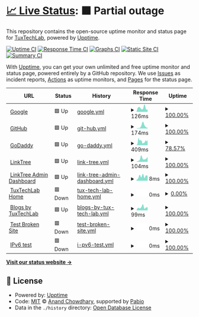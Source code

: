 # [📈 Live Status](https://TuxTechLab.github.io/up): <!--live status--> **🟧 Partial outage**

This repository contains the open-source uptime monitor and status page for [TuxTechLab](https://TuxTechLab.github.io/up), powered by [Upptime](https://github.com/upptime/upptime).

[![Uptime CI](https://github.com/TuxTechLab/up/workflows/Uptime%20CI/badge.svg)](https://github.com/TuxTechLab/up/actions?query=workflow%3A%22Uptime+CI%22)
[![Response Time CI](https://github.com/TuxTechLab/up/workflows/Response%20Time%20CI/badge.svg)](https://github.com/TuxTechLab/up/actions?query=workflow%3A%22Response+Time+CI%22)
[![Graphs CI](https://github.com/TuxTechLab/up/workflows/Graphs%20CI/badge.svg)](https://github.com/TuxTechLab/up/actions?query=workflow%3A%22Graphs+CI%22)
[![Static Site CI](https://github.com/TuxTechLab/up/workflows/Static%20Site%20CI/badge.svg)](https://github.com/TuxTechLab/up/actions?query=workflow%3A%22Static+Site+CI%22)
[![Summary CI](https://github.com/TuxTechLab/up/workflows/Summary%20CI/badge.svg)](https://github.com/TuxTechLab/up/actions?query=workflow%3A%22Summary+CI%22)

With [Upptime](https://upptime.js.org), you can get your own unlimited and free uptime monitor and status page, powered entirely by a GitHub repository. We use [Issues](https://github.com/TuxTechLab/up/issues) as incident reports, [Actions](https://github.com/TuxTechLab/up/actions) as uptime monitors, and [Pages](https://TuxTechLab.github.io/up) for the status page.

<!--start: status pages-->
<!-- This summary is generated by Upptime (https://github.com/upptime/upptime) -->
<!-- Do not edit this manually, your changes will be overwritten -->
<!-- prettier-ignore -->
| URL | Status | History | Response Time | Uptime |
| --- | ------ | ------- | ------------- | ------ |
| <img alt="" src="https://icons.duckduckgo.com/ip3/www.google.com.ico" height="13"> [Google](https://www.google.com) | 🟩 Up | [google.yml](https://github.com/TuxTechLab/up/commits/HEAD/history/google.yml) | <details><summary><img alt="Response time graph" src="./graphs/google/response-time-week.png" height="20"> 126ms</summary><br><a href="https://up.tuxtechlab.com/history/google"><img alt="Response time 129" src="https://img.shields.io/endpoint?url=https%3A%2F%2Fraw.githubusercontent.com%2FTuxTechLab%2Fup%2FHEAD%2Fapi%2Fgoogle%2Fresponse-time.json"></a><br><a href="https://up.tuxtechlab.com/history/google"><img alt="24-hour response time 70" src="https://img.shields.io/endpoint?url=https%3A%2F%2Fraw.githubusercontent.com%2FTuxTechLab%2Fup%2FHEAD%2Fapi%2Fgoogle%2Fresponse-time-day.json"></a><br><a href="https://up.tuxtechlab.com/history/google"><img alt="7-day response time 126" src="https://img.shields.io/endpoint?url=https%3A%2F%2Fraw.githubusercontent.com%2FTuxTechLab%2Fup%2FHEAD%2Fapi%2Fgoogle%2Fresponse-time-week.json"></a><br><a href="https://up.tuxtechlab.com/history/google"><img alt="30-day response time 148" src="https://img.shields.io/endpoint?url=https%3A%2F%2Fraw.githubusercontent.com%2FTuxTechLab%2Fup%2FHEAD%2Fapi%2Fgoogle%2Fresponse-time-month.json"></a><br><a href="https://up.tuxtechlab.com/history/google"><img alt="1-year response time 129" src="https://img.shields.io/endpoint?url=https%3A%2F%2Fraw.githubusercontent.com%2FTuxTechLab%2Fup%2FHEAD%2Fapi%2Fgoogle%2Fresponse-time-year.json"></a></details> | <details><summary><a href="https://up.tuxtechlab.com/history/google">100.00%</a></summary><a href="https://up.tuxtechlab.com/history/google"><img alt="All-time uptime 100.00%" src="https://img.shields.io/endpoint?url=https%3A%2F%2Fraw.githubusercontent.com%2FTuxTechLab%2Fup%2FHEAD%2Fapi%2Fgoogle%2Fuptime.json"></a><br><a href="https://up.tuxtechlab.com/history/google"><img alt="24-hour uptime 100.00%" src="https://img.shields.io/endpoint?url=https%3A%2F%2Fraw.githubusercontent.com%2FTuxTechLab%2Fup%2FHEAD%2Fapi%2Fgoogle%2Fuptime-day.json"></a><br><a href="https://up.tuxtechlab.com/history/google"><img alt="7-day uptime 100.00%" src="https://img.shields.io/endpoint?url=https%3A%2F%2Fraw.githubusercontent.com%2FTuxTechLab%2Fup%2FHEAD%2Fapi%2Fgoogle%2Fuptime-week.json"></a><br><a href="https://up.tuxtechlab.com/history/google"><img alt="30-day uptime 99.94%" src="https://img.shields.io/endpoint?url=https%3A%2F%2Fraw.githubusercontent.com%2FTuxTechLab%2Fup%2FHEAD%2Fapi%2Fgoogle%2Fuptime-month.json"></a><br><a href="https://up.tuxtechlab.com/history/google"><img alt="1-year uptime 99.99%" src="https://img.shields.io/endpoint?url=https%3A%2F%2Fraw.githubusercontent.com%2FTuxTechLab%2Fup%2FHEAD%2Fapi%2Fgoogle%2Fuptime-year.json"></a></details>
| <img alt="" src="https://icons.duckduckgo.com/ip3/www.github.com.ico" height="13"> [GitHub](https://www.github.com) | 🟩 Up | [git-hub.yml](https://github.com/TuxTechLab/up/commits/HEAD/history/git-hub.yml) | <details><summary><img alt="Response time graph" src="./graphs/git-hub/response-time-week.png" height="20"> 174ms</summary><br><a href="https://up.tuxtechlab.com/history/git-hub"><img alt="Response time 214" src="https://img.shields.io/endpoint?url=https%3A%2F%2Fraw.githubusercontent.com%2FTuxTechLab%2Fup%2FHEAD%2Fapi%2Fgit-hub%2Fresponse-time.json"></a><br><a href="https://up.tuxtechlab.com/history/git-hub"><img alt="24-hour response time 50" src="https://img.shields.io/endpoint?url=https%3A%2F%2Fraw.githubusercontent.com%2FTuxTechLab%2Fup%2FHEAD%2Fapi%2Fgit-hub%2Fresponse-time-day.json"></a><br><a href="https://up.tuxtechlab.com/history/git-hub"><img alt="7-day response time 174" src="https://img.shields.io/endpoint?url=https%3A%2F%2Fraw.githubusercontent.com%2FTuxTechLab%2Fup%2FHEAD%2Fapi%2Fgit-hub%2Fresponse-time-week.json"></a><br><a href="https://up.tuxtechlab.com/history/git-hub"><img alt="30-day response time 179" src="https://img.shields.io/endpoint?url=https%3A%2F%2Fraw.githubusercontent.com%2FTuxTechLab%2Fup%2FHEAD%2Fapi%2Fgit-hub%2Fresponse-time-month.json"></a><br><a href="https://up.tuxtechlab.com/history/git-hub"><img alt="1-year response time 214" src="https://img.shields.io/endpoint?url=https%3A%2F%2Fraw.githubusercontent.com%2FTuxTechLab%2Fup%2FHEAD%2Fapi%2Fgit-hub%2Fresponse-time-year.json"></a></details> | <details><summary><a href="https://up.tuxtechlab.com/history/git-hub">100.00%</a></summary><a href="https://up.tuxtechlab.com/history/git-hub"><img alt="All-time uptime 100.00%" src="https://img.shields.io/endpoint?url=https%3A%2F%2Fraw.githubusercontent.com%2FTuxTechLab%2Fup%2FHEAD%2Fapi%2Fgit-hub%2Fuptime.json"></a><br><a href="https://up.tuxtechlab.com/history/git-hub"><img alt="24-hour uptime 100.00%" src="https://img.shields.io/endpoint?url=https%3A%2F%2Fraw.githubusercontent.com%2FTuxTechLab%2Fup%2FHEAD%2Fapi%2Fgit-hub%2Fuptime-day.json"></a><br><a href="https://up.tuxtechlab.com/history/git-hub"><img alt="7-day uptime 100.00%" src="https://img.shields.io/endpoint?url=https%3A%2F%2Fraw.githubusercontent.com%2FTuxTechLab%2Fup%2FHEAD%2Fapi%2Fgit-hub%2Fuptime-week.json"></a><br><a href="https://up.tuxtechlab.com/history/git-hub"><img alt="30-day uptime 100.00%" src="https://img.shields.io/endpoint?url=https%3A%2F%2Fraw.githubusercontent.com%2FTuxTechLab%2Fup%2FHEAD%2Fapi%2Fgit-hub%2Fuptime-month.json"></a><br><a href="https://up.tuxtechlab.com/history/git-hub"><img alt="1-year uptime 100.00%" src="https://img.shields.io/endpoint?url=https%3A%2F%2Fraw.githubusercontent.com%2FTuxTechLab%2Fup%2FHEAD%2Fapi%2Fgit-hub%2Fuptime-year.json"></a></details>
| <img alt="" src="https://icons.duckduckgo.com/ip3/www.godaddy.com.ico" height="13"> [GoDaddy](https://www.godaddy.com/en-in) | 🟩 Up | [go-daddy.yml](https://github.com/TuxTechLab/up/commits/HEAD/history/go-daddy.yml) | <details><summary><img alt="Response time graph" src="./graphs/go-daddy/response-time-week.png" height="20"> 409ms</summary><br><a href="https://up.tuxtechlab.com/history/go-daddy"><img alt="Response time 534" src="https://img.shields.io/endpoint?url=https%3A%2F%2Fraw.githubusercontent.com%2FTuxTechLab%2Fup%2FHEAD%2Fapi%2Fgo-daddy%2Fresponse-time.json"></a><br><a href="https://up.tuxtechlab.com/history/go-daddy"><img alt="24-hour response time 537" src="https://img.shields.io/endpoint?url=https%3A%2F%2Fraw.githubusercontent.com%2FTuxTechLab%2Fup%2FHEAD%2Fapi%2Fgo-daddy%2Fresponse-time-day.json"></a><br><a href="https://up.tuxtechlab.com/history/go-daddy"><img alt="7-day response time 409" src="https://img.shields.io/endpoint?url=https%3A%2F%2Fraw.githubusercontent.com%2FTuxTechLab%2Fup%2FHEAD%2Fapi%2Fgo-daddy%2Fresponse-time-week.json"></a><br><a href="https://up.tuxtechlab.com/history/go-daddy"><img alt="30-day response time 545" src="https://img.shields.io/endpoint?url=https%3A%2F%2Fraw.githubusercontent.com%2FTuxTechLab%2Fup%2FHEAD%2Fapi%2Fgo-daddy%2Fresponse-time-month.json"></a><br><a href="https://up.tuxtechlab.com/history/go-daddy"><img alt="1-year response time 534" src="https://img.shields.io/endpoint?url=https%3A%2F%2Fraw.githubusercontent.com%2FTuxTechLab%2Fup%2FHEAD%2Fapi%2Fgo-daddy%2Fresponse-time-year.json"></a></details> | <details><summary><a href="https://up.tuxtechlab.com/history/go-daddy">78.57%</a></summary><a href="https://up.tuxtechlab.com/history/go-daddy"><img alt="All-time uptime 87.72%" src="https://img.shields.io/endpoint?url=https%3A%2F%2Fraw.githubusercontent.com%2FTuxTechLab%2Fup%2FHEAD%2Fapi%2Fgo-daddy%2Fuptime.json"></a><br><a href="https://up.tuxtechlab.com/history/go-daddy"><img alt="24-hour uptime 100.00%" src="https://img.shields.io/endpoint?url=https%3A%2F%2Fraw.githubusercontent.com%2FTuxTechLab%2Fup%2FHEAD%2Fapi%2Fgo-daddy%2Fuptime-day.json"></a><br><a href="https://up.tuxtechlab.com/history/go-daddy"><img alt="7-day uptime 78.57%" src="https://img.shields.io/endpoint?url=https%3A%2F%2Fraw.githubusercontent.com%2FTuxTechLab%2Fup%2FHEAD%2Fapi%2Fgo-daddy%2Fuptime-week.json"></a><br><a href="https://up.tuxtechlab.com/history/go-daddy"><img alt="30-day uptime 86.68%" src="https://img.shields.io/endpoint?url=https%3A%2F%2Fraw.githubusercontent.com%2FTuxTechLab%2Fup%2FHEAD%2Fapi%2Fgo-daddy%2Fuptime-month.json"></a><br><a href="https://up.tuxtechlab.com/history/go-daddy"><img alt="1-year uptime 87.72%" src="https://img.shields.io/endpoint?url=https%3A%2F%2Fraw.githubusercontent.com%2FTuxTechLab%2Fup%2FHEAD%2Fapi%2Fgo-daddy%2Fuptime-year.json"></a></details>
| <img alt="" src="https://icons.duckduckgo.com/ip3/linktr.ee.ico" height="13"> [LinkTree](https://linktr.ee) | 🟩 Up | [link-tree.yml](https://github.com/TuxTechLab/up/commits/HEAD/history/link-tree.yml) | <details><summary><img alt="Response time graph" src="./graphs/link-tree/response-time-week.png" height="20"> 104ms</summary><br><a href="https://up.tuxtechlab.com/history/link-tree"><img alt="Response time 157" src="https://img.shields.io/endpoint?url=https%3A%2F%2Fraw.githubusercontent.com%2FTuxTechLab%2Fup%2FHEAD%2Fapi%2Flink-tree%2Fresponse-time.json"></a><br><a href="https://up.tuxtechlab.com/history/link-tree"><img alt="24-hour response time 161" src="https://img.shields.io/endpoint?url=https%3A%2F%2Fraw.githubusercontent.com%2FTuxTechLab%2Fup%2FHEAD%2Fapi%2Flink-tree%2Fresponse-time-day.json"></a><br><a href="https://up.tuxtechlab.com/history/link-tree"><img alt="7-day response time 104" src="https://img.shields.io/endpoint?url=https%3A%2F%2Fraw.githubusercontent.com%2FTuxTechLab%2Fup%2FHEAD%2Fapi%2Flink-tree%2Fresponse-time-week.json"></a><br><a href="https://up.tuxtechlab.com/history/link-tree"><img alt="30-day response time 120" src="https://img.shields.io/endpoint?url=https%3A%2F%2Fraw.githubusercontent.com%2FTuxTechLab%2Fup%2FHEAD%2Fapi%2Flink-tree%2Fresponse-time-month.json"></a><br><a href="https://up.tuxtechlab.com/history/link-tree"><img alt="1-year response time 157" src="https://img.shields.io/endpoint?url=https%3A%2F%2Fraw.githubusercontent.com%2FTuxTechLab%2Fup%2FHEAD%2Fapi%2Flink-tree%2Fresponse-time-year.json"></a></details> | <details><summary><a href="https://up.tuxtechlab.com/history/link-tree">100.00%</a></summary><a href="https://up.tuxtechlab.com/history/link-tree"><img alt="All-time uptime 100.00%" src="https://img.shields.io/endpoint?url=https%3A%2F%2Fraw.githubusercontent.com%2FTuxTechLab%2Fup%2FHEAD%2Fapi%2Flink-tree%2Fuptime.json"></a><br><a href="https://up.tuxtechlab.com/history/link-tree"><img alt="24-hour uptime 100.00%" src="https://img.shields.io/endpoint?url=https%3A%2F%2Fraw.githubusercontent.com%2FTuxTechLab%2Fup%2FHEAD%2Fapi%2Flink-tree%2Fuptime-day.json"></a><br><a href="https://up.tuxtechlab.com/history/link-tree"><img alt="7-day uptime 100.00%" src="https://img.shields.io/endpoint?url=https%3A%2F%2Fraw.githubusercontent.com%2FTuxTechLab%2Fup%2FHEAD%2Fapi%2Flink-tree%2Fuptime-week.json"></a><br><a href="https://up.tuxtechlab.com/history/link-tree"><img alt="30-day uptime 100.00%" src="https://img.shields.io/endpoint?url=https%3A%2F%2Fraw.githubusercontent.com%2FTuxTechLab%2Fup%2FHEAD%2Fapi%2Flink-tree%2Fuptime-month.json"></a><br><a href="https://up.tuxtechlab.com/history/link-tree"><img alt="1-year uptime 100.00%" src="https://img.shields.io/endpoint?url=https%3A%2F%2Fraw.githubusercontent.com%2FTuxTechLab%2Fup%2FHEAD%2Fapi%2Flink-tree%2Fuptime-year.json"></a></details>
| <img alt="" src="https://icons.duckduckgo.com/ip3/linktr.ee.ico" height="13"> [LinkTree Admin Dashboard](https://linktr.ee/arindamtanti) | 🟩 Up | [link-tree-admin-dashboard.yml](https://github.com/TuxTechLab/up/commits/HEAD/history/link-tree-admin-dashboard.yml) | <details><summary><img alt="Response time graph" src="./graphs/link-tree-admin-dashboard/response-time-week.png" height="20"> 8ms</summary><br><a href="https://up.tuxtechlab.com/history/link-tree-admin-dashboard"><img alt="Response time 25" src="https://img.shields.io/endpoint?url=https%3A%2F%2Fraw.githubusercontent.com%2FTuxTechLab%2Fup%2FHEAD%2Fapi%2Flink-tree-admin-dashboard%2Fresponse-time.json"></a><br><a href="https://up.tuxtechlab.com/history/link-tree-admin-dashboard"><img alt="24-hour response time 9" src="https://img.shields.io/endpoint?url=https%3A%2F%2Fraw.githubusercontent.com%2FTuxTechLab%2Fup%2FHEAD%2Fapi%2Flink-tree-admin-dashboard%2Fresponse-time-day.json"></a><br><a href="https://up.tuxtechlab.com/history/link-tree-admin-dashboard"><img alt="7-day response time 8" src="https://img.shields.io/endpoint?url=https%3A%2F%2Fraw.githubusercontent.com%2FTuxTechLab%2Fup%2FHEAD%2Fapi%2Flink-tree-admin-dashboard%2Fresponse-time-week.json"></a><br><a href="https://up.tuxtechlab.com/history/link-tree-admin-dashboard"><img alt="30-day response time 8" src="https://img.shields.io/endpoint?url=https%3A%2F%2Fraw.githubusercontent.com%2FTuxTechLab%2Fup%2FHEAD%2Fapi%2Flink-tree-admin-dashboard%2Fresponse-time-month.json"></a><br><a href="https://up.tuxtechlab.com/history/link-tree-admin-dashboard"><img alt="1-year response time 25" src="https://img.shields.io/endpoint?url=https%3A%2F%2Fraw.githubusercontent.com%2FTuxTechLab%2Fup%2FHEAD%2Fapi%2Flink-tree-admin-dashboard%2Fresponse-time-year.json"></a></details> | <details><summary><a href="https://up.tuxtechlab.com/history/link-tree-admin-dashboard">100.00%</a></summary><a href="https://up.tuxtechlab.com/history/link-tree-admin-dashboard"><img alt="All-time uptime 100.00%" src="https://img.shields.io/endpoint?url=https%3A%2F%2Fraw.githubusercontent.com%2FTuxTechLab%2Fup%2FHEAD%2Fapi%2Flink-tree-admin-dashboard%2Fuptime.json"></a><br><a href="https://up.tuxtechlab.com/history/link-tree-admin-dashboard"><img alt="24-hour uptime 100.00%" src="https://img.shields.io/endpoint?url=https%3A%2F%2Fraw.githubusercontent.com%2FTuxTechLab%2Fup%2FHEAD%2Fapi%2Flink-tree-admin-dashboard%2Fuptime-day.json"></a><br><a href="https://up.tuxtechlab.com/history/link-tree-admin-dashboard"><img alt="7-day uptime 100.00%" src="https://img.shields.io/endpoint?url=https%3A%2F%2Fraw.githubusercontent.com%2FTuxTechLab%2Fup%2FHEAD%2Fapi%2Flink-tree-admin-dashboard%2Fuptime-week.json"></a><br><a href="https://up.tuxtechlab.com/history/link-tree-admin-dashboard"><img alt="30-day uptime 100.00%" src="https://img.shields.io/endpoint?url=https%3A%2F%2Fraw.githubusercontent.com%2FTuxTechLab%2Fup%2FHEAD%2Fapi%2Flink-tree-admin-dashboard%2Fuptime-month.json"></a><br><a href="https://up.tuxtechlab.com/history/link-tree-admin-dashboard"><img alt="1-year uptime 100.00%" src="https://img.shields.io/endpoint?url=https%3A%2F%2Fraw.githubusercontent.com%2FTuxTechLab%2Fup%2FHEAD%2Fapi%2Flink-tree-admin-dashboard%2Fuptime-year.json"></a></details>
| <img alt="" src="https://icons.duckduckgo.com/ip3/www.tuxtechlab.com.ico" height="13"> [TuxTechLab Home](https://www.TuxTechLab.com) | 🟥 Down | [tux-tech-lab-home.yml](https://github.com/TuxTechLab/up/commits/HEAD/history/tux-tech-lab-home.yml) | <details><summary><img alt="Response time graph" src="./graphs/tux-tech-lab-home/response-time-week.png" height="20"> 0ms</summary><br><a href="https://up.tuxtechlab.com/history/tux-tech-lab-home"><img alt="Response time 0" src="https://img.shields.io/endpoint?url=https%3A%2F%2Fraw.githubusercontent.com%2FTuxTechLab%2Fup%2FHEAD%2Fapi%2Ftux-tech-lab-home%2Fresponse-time.json"></a><br><a href="https://up.tuxtechlab.com/history/tux-tech-lab-home"><img alt="24-hour response time 0" src="https://img.shields.io/endpoint?url=https%3A%2F%2Fraw.githubusercontent.com%2FTuxTechLab%2Fup%2FHEAD%2Fapi%2Ftux-tech-lab-home%2Fresponse-time-day.json"></a><br><a href="https://up.tuxtechlab.com/history/tux-tech-lab-home"><img alt="7-day response time 0" src="https://img.shields.io/endpoint?url=https%3A%2F%2Fraw.githubusercontent.com%2FTuxTechLab%2Fup%2FHEAD%2Fapi%2Ftux-tech-lab-home%2Fresponse-time-week.json"></a><br><a href="https://up.tuxtechlab.com/history/tux-tech-lab-home"><img alt="30-day response time 0" src="https://img.shields.io/endpoint?url=https%3A%2F%2Fraw.githubusercontent.com%2FTuxTechLab%2Fup%2FHEAD%2Fapi%2Ftux-tech-lab-home%2Fresponse-time-month.json"></a><br><a href="https://up.tuxtechlab.com/history/tux-tech-lab-home"><img alt="1-year response time 0" src="https://img.shields.io/endpoint?url=https%3A%2F%2Fraw.githubusercontent.com%2FTuxTechLab%2Fup%2FHEAD%2Fapi%2Ftux-tech-lab-home%2Fresponse-time-year.json"></a></details> | <details><summary><a href="https://up.tuxtechlab.com/history/tux-tech-lab-home">0.00%</a></summary><a href="https://up.tuxtechlab.com/history/tux-tech-lab-home"><img alt="All-time uptime 0.00%" src="https://img.shields.io/endpoint?url=https%3A%2F%2Fraw.githubusercontent.com%2FTuxTechLab%2Fup%2FHEAD%2Fapi%2Ftux-tech-lab-home%2Fuptime.json"></a><br><a href="https://up.tuxtechlab.com/history/tux-tech-lab-home"><img alt="24-hour uptime 0.00%" src="https://img.shields.io/endpoint?url=https%3A%2F%2Fraw.githubusercontent.com%2FTuxTechLab%2Fup%2FHEAD%2Fapi%2Ftux-tech-lab-home%2Fuptime-day.json"></a><br><a href="https://up.tuxtechlab.com/history/tux-tech-lab-home"><img alt="7-day uptime 0.00%" src="https://img.shields.io/endpoint?url=https%3A%2F%2Fraw.githubusercontent.com%2FTuxTechLab%2Fup%2FHEAD%2Fapi%2Ftux-tech-lab-home%2Fuptime-week.json"></a><br><a href="https://up.tuxtechlab.com/history/tux-tech-lab-home"><img alt="30-day uptime 1.38%" src="https://img.shields.io/endpoint?url=https%3A%2F%2Fraw.githubusercontent.com%2FTuxTechLab%2Fup%2FHEAD%2Fapi%2Ftux-tech-lab-home%2Fuptime-month.json"></a><br><a href="https://up.tuxtechlab.com/history/tux-tech-lab-home"><img alt="1-year uptime 0.00%" src="https://img.shields.io/endpoint?url=https%3A%2F%2Fraw.githubusercontent.com%2FTuxTechLab%2Fup%2FHEAD%2Fapi%2Ftux-tech-lab-home%2Fuptime-year.json"></a></details>
| <img alt="" src="https://icons.duckduckgo.com/ip3/blogs.tuxtechlab.com.ico" height="13"> [Blogs by TuxTechLab](https://blogs.tuxtechlab.com) | 🟩 Up | [blogs-by-tux-tech-lab.yml](https://github.com/TuxTechLab/up/commits/HEAD/history/blogs-by-tux-tech-lab.yml) | <details><summary><img alt="Response time graph" src="./graphs/blogs-by-tux-tech-lab/response-time-week.png" height="20"> 99ms</summary><br><a href="https://up.tuxtechlab.com/history/blogs-by-tux-tech-lab"><img alt="Response time 124" src="https://img.shields.io/endpoint?url=https%3A%2F%2Fraw.githubusercontent.com%2FTuxTechLab%2Fup%2FHEAD%2Fapi%2Fblogs-by-tux-tech-lab%2Fresponse-time.json"></a><br><a href="https://up.tuxtechlab.com/history/blogs-by-tux-tech-lab"><img alt="24-hour response time 105" src="https://img.shields.io/endpoint?url=https%3A%2F%2Fraw.githubusercontent.com%2FTuxTechLab%2Fup%2FHEAD%2Fapi%2Fblogs-by-tux-tech-lab%2Fresponse-time-day.json"></a><br><a href="https://up.tuxtechlab.com/history/blogs-by-tux-tech-lab"><img alt="7-day response time 99" src="https://img.shields.io/endpoint?url=https%3A%2F%2Fraw.githubusercontent.com%2FTuxTechLab%2Fup%2FHEAD%2Fapi%2Fblogs-by-tux-tech-lab%2Fresponse-time-week.json"></a><br><a href="https://up.tuxtechlab.com/history/blogs-by-tux-tech-lab"><img alt="30-day response time 115" src="https://img.shields.io/endpoint?url=https%3A%2F%2Fraw.githubusercontent.com%2FTuxTechLab%2Fup%2FHEAD%2Fapi%2Fblogs-by-tux-tech-lab%2Fresponse-time-month.json"></a><br><a href="https://up.tuxtechlab.com/history/blogs-by-tux-tech-lab"><img alt="1-year response time 124" src="https://img.shields.io/endpoint?url=https%3A%2F%2Fraw.githubusercontent.com%2FTuxTechLab%2Fup%2FHEAD%2Fapi%2Fblogs-by-tux-tech-lab%2Fresponse-time-year.json"></a></details> | <details><summary><a href="https://up.tuxtechlab.com/history/blogs-by-tux-tech-lab">100.00%</a></summary><a href="https://up.tuxtechlab.com/history/blogs-by-tux-tech-lab"><img alt="All-time uptime 100.00%" src="https://img.shields.io/endpoint?url=https%3A%2F%2Fraw.githubusercontent.com%2FTuxTechLab%2Fup%2FHEAD%2Fapi%2Fblogs-by-tux-tech-lab%2Fuptime.json"></a><br><a href="https://up.tuxtechlab.com/history/blogs-by-tux-tech-lab"><img alt="24-hour uptime 100.00%" src="https://img.shields.io/endpoint?url=https%3A%2F%2Fraw.githubusercontent.com%2FTuxTechLab%2Fup%2FHEAD%2Fapi%2Fblogs-by-tux-tech-lab%2Fuptime-day.json"></a><br><a href="https://up.tuxtechlab.com/history/blogs-by-tux-tech-lab"><img alt="7-day uptime 100.00%" src="https://img.shields.io/endpoint?url=https%3A%2F%2Fraw.githubusercontent.com%2FTuxTechLab%2Fup%2FHEAD%2Fapi%2Fblogs-by-tux-tech-lab%2Fuptime-week.json"></a><br><a href="https://up.tuxtechlab.com/history/blogs-by-tux-tech-lab"><img alt="30-day uptime 100.00%" src="https://img.shields.io/endpoint?url=https%3A%2F%2Fraw.githubusercontent.com%2FTuxTechLab%2Fup%2FHEAD%2Fapi%2Fblogs-by-tux-tech-lab%2Fuptime-month.json"></a><br><a href="https://up.tuxtechlab.com/history/blogs-by-tux-tech-lab"><img alt="1-year uptime 100.00%" src="https://img.shields.io/endpoint?url=https%3A%2F%2Fraw.githubusercontent.com%2FTuxTechLab%2Fup%2FHEAD%2Fapi%2Fblogs-by-tux-tech-lab%2Fuptime-year.json"></a></details>
| <img alt="" src="https://icons.duckduckgo.com/ip3/thissitedoesnotexist.koj.co.ico" height="13"> [Test Broken Site](https://thissitedoesnotexist.koj.co) | 🟥 Down | [test-broken-site.yml](https://github.com/TuxTechLab/up/commits/HEAD/history/test-broken-site.yml) | <details><summary><img alt="Response time graph" src="./graphs/test-broken-site/response-time-week.png" height="20"> 0ms</summary><br><a href="https://up.tuxtechlab.com/history/test-broken-site"><img alt="Response time 0" src="https://img.shields.io/endpoint?url=https%3A%2F%2Fraw.githubusercontent.com%2FTuxTechLab%2Fup%2FHEAD%2Fapi%2Ftest-broken-site%2Fresponse-time.json"></a><br><a href="https://up.tuxtechlab.com/history/test-broken-site"><img alt="24-hour response time 0" src="https://img.shields.io/endpoint?url=https%3A%2F%2Fraw.githubusercontent.com%2FTuxTechLab%2Fup%2FHEAD%2Fapi%2Ftest-broken-site%2Fresponse-time-day.json"></a><br><a href="https://up.tuxtechlab.com/history/test-broken-site"><img alt="7-day response time 0" src="https://img.shields.io/endpoint?url=https%3A%2F%2Fraw.githubusercontent.com%2FTuxTechLab%2Fup%2FHEAD%2Fapi%2Ftest-broken-site%2Fresponse-time-week.json"></a><br><a href="https://up.tuxtechlab.com/history/test-broken-site"><img alt="30-day response time 0" src="https://img.shields.io/endpoint?url=https%3A%2F%2Fraw.githubusercontent.com%2FTuxTechLab%2Fup%2FHEAD%2Fapi%2Ftest-broken-site%2Fresponse-time-month.json"></a><br><a href="https://up.tuxtechlab.com/history/test-broken-site"><img alt="1-year response time 0" src="https://img.shields.io/endpoint?url=https%3A%2F%2Fraw.githubusercontent.com%2FTuxTechLab%2Fup%2FHEAD%2Fapi%2Ftest-broken-site%2Fresponse-time-year.json"></a></details> | <details><summary><a href="https://up.tuxtechlab.com/history/test-broken-site">100.00%</a></summary><a href="https://up.tuxtechlab.com/history/test-broken-site"><img alt="All-time uptime 100.00%" src="https://img.shields.io/endpoint?url=https%3A%2F%2Fraw.githubusercontent.com%2FTuxTechLab%2Fup%2FHEAD%2Fapi%2Ftest-broken-site%2Fuptime.json"></a><br><a href="https://up.tuxtechlab.com/history/test-broken-site"><img alt="24-hour uptime 100.00%" src="https://img.shields.io/endpoint?url=https%3A%2F%2Fraw.githubusercontent.com%2FTuxTechLab%2Fup%2FHEAD%2Fapi%2Ftest-broken-site%2Fuptime-day.json"></a><br><a href="https://up.tuxtechlab.com/history/test-broken-site"><img alt="7-day uptime 100.00%" src="https://img.shields.io/endpoint?url=https%3A%2F%2Fraw.githubusercontent.com%2FTuxTechLab%2Fup%2FHEAD%2Fapi%2Ftest-broken-site%2Fuptime-week.json"></a><br><a href="https://up.tuxtechlab.com/history/test-broken-site"><img alt="30-day uptime 100.00%" src="https://img.shields.io/endpoint?url=https%3A%2F%2Fraw.githubusercontent.com%2FTuxTechLab%2Fup%2FHEAD%2Fapi%2Ftest-broken-site%2Fuptime-month.json"></a><br><a href="https://up.tuxtechlab.com/history/test-broken-site"><img alt="1-year uptime 100.00%" src="https://img.shields.io/endpoint?url=https%3A%2F%2Fraw.githubusercontent.com%2FTuxTechLab%2Fup%2FHEAD%2Fapi%2Ftest-broken-site%2Fuptime-year.json"></a></details>
| <img alt="" src="https://icons.duckduckgo.com/ip3/null.ico" height="13"> [IPv6 test](forwardemail.net) | 🟥 Down | [i-pv6-test.yml](https://github.com/TuxTechLab/up/commits/HEAD/history/i-pv6-test.yml) | <details><summary><img alt="Response time graph" src="./graphs/i-pv6-test/response-time-week.png" height="20"> 0ms</summary><br><a href="https://up.tuxtechlab.com/history/i-pv6-test"><img alt="Response time 0" src="https://img.shields.io/endpoint?url=https%3A%2F%2Fraw.githubusercontent.com%2FTuxTechLab%2Fup%2FHEAD%2Fapi%2Fi-pv6-test%2Fresponse-time.json"></a><br><a href="https://up.tuxtechlab.com/history/i-pv6-test"><img alt="24-hour response time 0" src="https://img.shields.io/endpoint?url=https%3A%2F%2Fraw.githubusercontent.com%2FTuxTechLab%2Fup%2FHEAD%2Fapi%2Fi-pv6-test%2Fresponse-time-day.json"></a><br><a href="https://up.tuxtechlab.com/history/i-pv6-test"><img alt="7-day response time 0" src="https://img.shields.io/endpoint?url=https%3A%2F%2Fraw.githubusercontent.com%2FTuxTechLab%2Fup%2FHEAD%2Fapi%2Fi-pv6-test%2Fresponse-time-week.json"></a><br><a href="https://up.tuxtechlab.com/history/i-pv6-test"><img alt="30-day response time 0" src="https://img.shields.io/endpoint?url=https%3A%2F%2Fraw.githubusercontent.com%2FTuxTechLab%2Fup%2FHEAD%2Fapi%2Fi-pv6-test%2Fresponse-time-month.json"></a><br><a href="https://up.tuxtechlab.com/history/i-pv6-test"><img alt="1-year response time 0" src="https://img.shields.io/endpoint?url=https%3A%2F%2Fraw.githubusercontent.com%2FTuxTechLab%2Fup%2FHEAD%2Fapi%2Fi-pv6-test%2Fresponse-time-year.json"></a></details> | <details><summary><a href="https://up.tuxtechlab.com/history/i-pv6-test">100.00%</a></summary><a href="https://up.tuxtechlab.com/history/i-pv6-test"><img alt="All-time uptime 100.00%" src="https://img.shields.io/endpoint?url=https%3A%2F%2Fraw.githubusercontent.com%2FTuxTechLab%2Fup%2FHEAD%2Fapi%2Fi-pv6-test%2Fuptime.json"></a><br><a href="https://up.tuxtechlab.com/history/i-pv6-test"><img alt="24-hour uptime 100.00%" src="https://img.shields.io/endpoint?url=https%3A%2F%2Fraw.githubusercontent.com%2FTuxTechLab%2Fup%2FHEAD%2Fapi%2Fi-pv6-test%2Fuptime-day.json"></a><br><a href="https://up.tuxtechlab.com/history/i-pv6-test"><img alt="7-day uptime 100.00%" src="https://img.shields.io/endpoint?url=https%3A%2F%2Fraw.githubusercontent.com%2FTuxTechLab%2Fup%2FHEAD%2Fapi%2Fi-pv6-test%2Fuptime-week.json"></a><br><a href="https://up.tuxtechlab.com/history/i-pv6-test"><img alt="30-day uptime 100.00%" src="https://img.shields.io/endpoint?url=https%3A%2F%2Fraw.githubusercontent.com%2FTuxTechLab%2Fup%2FHEAD%2Fapi%2Fi-pv6-test%2Fuptime-month.json"></a><br><a href="https://up.tuxtechlab.com/history/i-pv6-test"><img alt="1-year uptime 100.00%" src="https://img.shields.io/endpoint?url=https%3A%2F%2Fraw.githubusercontent.com%2FTuxTechLab%2Fup%2FHEAD%2Fapi%2Fi-pv6-test%2Fuptime-year.json"></a></details>

<!--end: status pages-->

[**Visit our status website →**](https://TuxTechLab.github.io/up)

## 📄 License

- Powered by: [Upptime](https://github.com/upptime/upptime)
- Code: [MIT](./LICENSE) © [Anand Chowdhary](https://anandchowdhary.com), supported by [Pabio](https://pabio.com)
- Data in the `./history` directory: [Open Database License](https://opendatacommons.org/licenses/odbl/1-0/)
